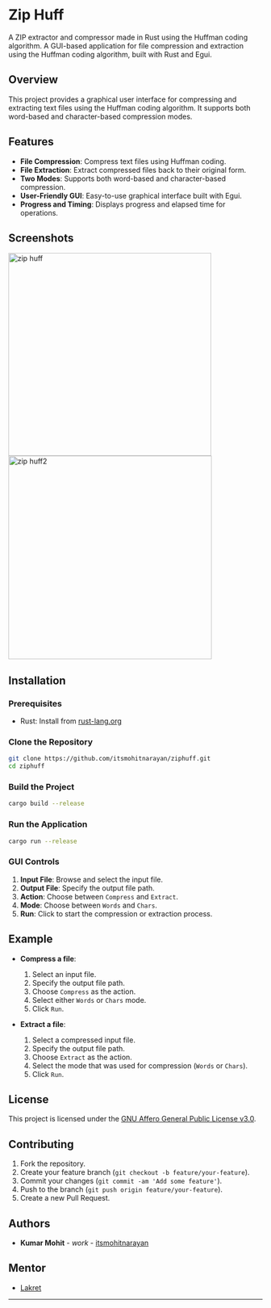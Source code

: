 # Zip Huff
A ZIP extractor and compressor made in Rust using the Huffman coding algorithm.
A GUI-based application for file compression and extraction using the Huffman coding algorithm, built with Rust and Egui.

## Overview

This project provides a graphical user interface for compressing and extracting text files using the Huffman coding algorithm. It supports both word-based and character-based compression modes.

## Features

- **File Compression**: Compress text files using Huffman coding.
- **File Extraction**: Extract compressed files back to their original form.
- **Two Modes**: Supports both word-based and character-based compression.
- **User-Friendly GUI**: Easy-to-use graphical interface built with Egui.
- **Progress and Timing**: Displays progress and elapsed time for operations.

## Screenshots

<img width="402" alt="zip huff" src="https://github.com/itsmohitnarayan/ziphuff/assets/68772712/e21407c1-e2d1-462e-a6a2-70e7da4006fa">
<img width="403" alt="zip huff2" src="https://github.com/itsmohitnarayan/ziphuff/assets/68772712/6be63f20-3ea9-4e78-a98f-75a8b2450a31">

## Installation

### Prerequisites

- Rust: Install from [rust-lang.org](https://www.rust-lang.org/)

### Clone the Repository

```bash
git clone https://github.com/itsmohitnarayan/ziphuff.git
cd ziphuff
```


### Build the Project

```bash
cargo build --release
```

### Run the Application

```bash
cargo run --release
```

### GUI Controls

1. **Input File**: Browse and select the input file.
2. **Output File**: Specify the output file path.
3. **Action**: Choose between `Compress` and `Extract`.
4. **Mode**: Choose between `Words` and `Chars`.
5. **Run**: Click to start the compression or extraction process.

## Example

- **Compress a file**:
  1. Select an input file.
  2. Specify the output file path.
  3. Choose `Compress` as the action.
  4. Select either `Words` or `Chars` mode.
  5. Click `Run`.

- **Extract a file**:
  1. Select a compressed input file.
  2. Specify the output file path.
  3. Choose `Extract` as the action.
  4. Select the mode that was used for compression (`Words` or `Chars`).
  5. Click `Run`.

## License

This project is licensed under the [GNU Affero General Public License v3.0](LICENSE).

## Contributing

1. Fork the repository.
2. Create your feature branch (`git checkout -b feature/your-feature`).
3. Commit your changes (`git commit -am 'Add some feature'`).
4. Push to the branch (`git push origin feature/your-feature`).
5. Create a new Pull Request.

## Authors

- **Kumar Mohit** - *work* - [itsmohitnarayan](https://github.com/itsmohitnarayan)

## Mentor

- [Lakret](https://github.com/Lakret)

----------------

